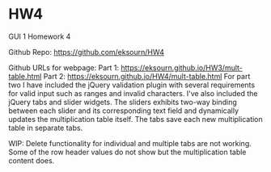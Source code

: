 # HW4
 GUI 1 Homework 4

 Github Repo: https://github.com/eksourn/HW4
 
 Github URLs for webpage: Part 1: https://eksourn.github.io/HW3/mult-table.html
                          Part 2: https://eksourn.github.io/HW4/mult-table.html
For part two I have included the jQuery validation plugin with several requirements for valid input such as ranges and invalid characters. I've also included the jQuery tabs and slider widgets. The sliders exhibits two-way binding between each slider and its corresponding text field and dynamically updates the multiplication table itself. The tabs save each new multiplication table in separate tabs.

WIP: Delete functionality for individual and multiple tabs are not working. Some of the row header values do not show but the multiplication table content does.

